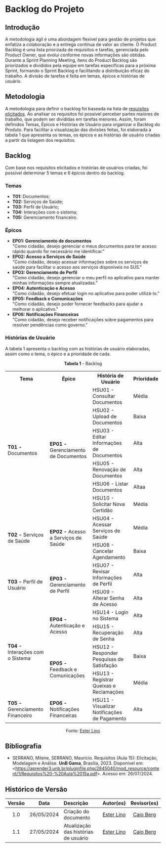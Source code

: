# Backlog do Projeto

## Introdução

A metodologia ágil é uma abordagem flexível para gestão de projetos que enfatiza a colaboração e a entrega contínua de valor ao cliente. O Product Backlog é uma lista priorizada de requisitos e tarefas, gerenciada pelo Product Owner, que evolui conforme novas informações são obtidas. Durante a Sprint Planning Meeting, itens do Product Backlog são priorizados e divididos pela equipe em tarefas específicas para a próxima Sprint, formando o Sprint Backlog e facilitando a distribuição eficaz do trabalho. A divisão de tarefas é feita em temas, épicos e histórias de usuário.

## Metodologia

A metodologia para definir o backlog foi baseada na lista de [requisitos elicitados](https://requisitos-de-software.github.io/2024.1-Gov.br/#/elicitacao/requisitos_elicitados). Ao analisar os requisitos foi possível perceber partes maiores de trabalho, que podem ser divididas em tarefas menores. Assim, foram definidos Temas, Épicos e Histórias de Usuário para organizar o Backlog do Produto. Para facilitar a visualização das divisões feitas, foi elaborada a tabela 1 que apresenta os temas, os épicos e as histórias de usuário criadas a partir da listagem dos requisitos.

## Backlog

Com base nos requisitos elicitados e histórias de usuários criadas, foi possível determinar 5 temas e 6 épicos dentro do backlog.

### Temas
- **T01:** Documentos;
- **T02:** Serviços de Saúde;
- **T03:** Perfil de Usuário;
- **T04:** Interações com o sistema;
- **T05:** Gerenciamento financeiro.

### Épicos
- **EP01: Gerenciamento de documentos**<br>
"Como cidadão, desejo gerenciar o meus documentos para ter acesso rápido quando for necessário me identificar."
- **EP02: Acesso a Serviços de Saúde** <br>
"Como cidadão, desejo acessar informações sobre os serviços de saúde para facilitar o acesso aos serviços disponíveis no SUS."
- **EP03: Gerenciamento de Perfil**<br>
"Como cidadão, desejo gerenciar o meu perfil no aplicativo para manter minhas informações sempre atualizadas."
- **EP04: Autenticação e Acesso**<br>
"Como cidadão, desejo efetuar login no aplicativo para poder utilizá-lo."
- **EP05: Feedback e Comunicações**<br>
"Como cidadão, desejo poder fornecer feedbacks para ajudar a melhorar o aplicativo."
- **EP06: Notificações Financeiras**<br>
"Como cidadão, desejo receber notificações sobre pagamentos para resolver pendências como governo."

### Histórias de Usuário

A tabela 1 apresenta o backlog com as histórias de usuário elaboradas, assim como o tema, o épico e a prioridade de cada.

<font><p style="text-align: center">**Tabela 1** - Backlog</p></font>

<table>
  <tr>
    <th>Tema</th>
    <th>Épico</th>
    <th>História de Usuário</th>
    <th>Prioridade</th>
  </tr>
  <tr>
    <td rowspan="6"><b>T01 -</b> Documentos</td>
    <td rowspan="6"><b>EP01 -</b> Gerenciamento de Documentos</td>
    <td>HSU01 - Consultar Documentos</td>
    <td>Média</td>
  </tr>
  <tr>
    <td>HSU02 - Upload de Documentos</td>
    <td>Baixa</td>
  </tr>
  <tr>
    <td>HSU03 - Editar Informações de Documentos</td>
    <td>Alta</td>
  </tr>
  <tr>
    <td>HSU05 - Renovação de Documentos</td>
    <td>Alta</td>
  </tr>
  <tr>
    <td>HSU06 - Listar Documentos</td>
    <td>Altaa</td>
  </tr>
  <tr>
    <td>HSU10 - Solicitar Nova Certidão</td>
    <td>Média</td>
  </tr>
  <tr>
    <td rowspan="2"><b>T02 -</b> Serviços de Saúde</td>
    <td rowspan="2"><b>EP02 -</b> Acesso a Serviços de Saúde</td>
    <td>HSU04 - Acessar Serviços de Saúde</td>
    <td>Média</td>
  </tr>
  <tr>
    <td>HSU08 - Cancelar Agendamento</td>
    <td>Baixa</td>
  </tr>
  <tr>
    <td rowspan="4"><b>T03 -</b> Perfil de Usuário</td>
    <td rowspan="4"><b>EP03 -</b> Gerenciamento de Perfil</td>
    <td>HSU07 - Revisar Informações de Perfil</td>
    <td>Alta</td>
  </tr>
  <tr>
  <tr>
    <td>HSU09 - Alterar Senha de Acesso</td>
    <td>Alta</td>
  </tr>
  <tr>
  </tr>
  <tr>
    <td rowspan="5"><b>T04 -</b> Interações com o Sistema</td>
    <td rowspan="2"><b>EP04 -</b> Autenticação e Acesso</td>
    <td>HSU14 - Login no Sistema</td>
    <td>Alta</td>
  </tr>
  <tr>
    <td>HSU15 - Recuperação de Senha</td>
    <td>Alta</td>
  </tr>
  <tr>
    <td rowspan="3"><b>EP05 -</b> Feedback e Comunicações</td>
    <td>HSU12 - Responder Pesquisas de Satisfação</td>
    <td>Baixa</td>
  </tr>
  <tr>
  </tr>
  <tr>
    <td>HSU13 - Registrar Queixas e Reclamações</td>
    <td>Média</td>
  </tr>
  <tr>
    <td><b>T05 -</b> Gerenciamento Financeiro</td>
    <td><b>EP06 -</b> Notificações Financeiras</td>
    <td>HSU11 - Visualizar Notificações de Pagamento</td>
    <td>Alta</td>
  </tr>
</table>


<figcaption align="center">Fonte: <a href="https://github.com/esteerlino">Ester Lino</a></figcaption>

## Bibliografia

- SERRANO, Milene, SERRANO, Maurício. Requisitos (Aula 15): Elicitação, Modelagem e Análise. **UnB Gama**, Brasília, 2023. Disponível em: <<https://aprender3.unb.br/pluginfile.php/2845040/mod_resource/content/1/Requisitos%20-%20Aula%2015a.pdf>>. Acesso em: 26/07/2024.

## Histórico de Versão

| Versão |    Data    | Descrição            |                                                                                                                                                  Autor(es)                                                                                                                                                  |                     Revisor(es)                     |
| :----: | :--------: | :------------------- | :---------------------------------------------------------------------------------------------------------------------------------------------------------------------------------------------------------------------------------------------------------------------------------------------------------: | :-------------------------------------------------: |
|  1.0   | 26/05/2024 | Criação do documento | [Ester Lino](https://github.com/esteerlino) |  [Caio Berg](https://github.com/Caio-bergbjj) |
|  1.1   | 27/05/2024 | Atualização das histórias de usuário | [Ester Lino](https://github.com/esteerlino) |  [Caio Berg](https://github.com/Caio-bergbjj) |
